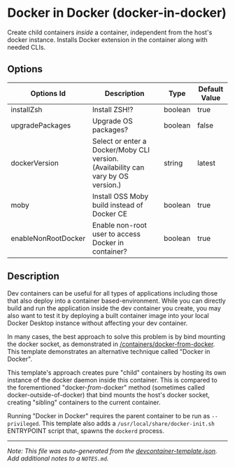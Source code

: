
# Docker in Docker (docker-in-docker)

Create child containers _inside_ a container, independent from the host's docker instance. Installs Docker extension in the container along with needed CLIs.

## Options

| Options Id | Description | Type | Default Value |
|-----|-----|-----|-----|
| installZsh | Install ZSH!? | boolean | true |
| upgradePackages | Upgrade OS packages? | boolean | false |
| dockerVersion | Select or enter a Docker/Moby CLI version. (Availability can vary by OS version.) | string | latest |
| moby | Install OSS Moby build instead of Docker CE | boolean | true |
| enableNonRootDocker | Enable non-root user to access Docker in container? | boolean | true |

## Description

Dev containers can be useful for all types of applications including those that also deploy into a container based-environment. While you can directly build and run the application inside the dev container you create, you may also want to test it by deploying a built container image into your local Docker Desktop instance without affecting your dev container.

In many cases, the best approach to solve this problem is by bind mounting the docker socket, as demonstrated in [/containers/docker-from-docker](../docker-from-docker). This template demonstrates an alternative technique called "Docker in Docker".

This template's approach creates pure "child" containers by hosting its own instance of the docker daemon inside this container.  This is compared to the forementioned "docker-_from_-docker" method (sometimes called docker-outside-of-docker) that bind mounts the host's docker socket, creating "sibling" containers to the current container.

Running "Docker in Docker" requires the parent container to be run as `--privileged`.  This template also adds a `/usr/local/share/docker-init.sh` ENTRYPOINT script that, spawns the `dockerd` process.

---

_Note: This file was auto-generated from the [devcontainer-template.json](https://github.com/igedevOps/devcontainer-template/blob/main/src/docker-in-docker/devcontainer-template.json).  Add additional notes to a `NOTES.md`._
